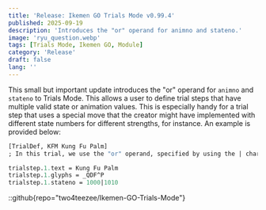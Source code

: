 ```yaml
---
title: 'Release: Ikemen GO Trials Mode v0.99.4'
published: 2025-09-19
description: 'Introduces the "or" operand for animno and stateno.'
image: 'ryu_question.webp'
tags: [Trials Mode, Ikemen GO, Module]
category: 'Release'
draft: false 
lang: ''
---
```


This small but important update introduces the "or" operand for `animno` and `stateno` to Trials Mode.
This allows a user to define trial steps that have multiple valid state or animation values.
This is especially handy for a trial step that uses a special move that the creator might have implemented with different state numbers for different strengths, for instance.
An example is provided below:

```def
[TrialDef, KFM Kung Fu Palm]
; In this trial, we use the "or" operand, specified by using the | character, to let the user specify multiple different stateno or animno for which the trialstep or microstep is valid.

trialstep.1.text = Kung Fu Palm
trialstep.1.glyphs = _QDF^P
trialstep.1.stateno = 1000|1010
```

::github{repo="two4teezee/Ikemen-GO-Trials-Mode"}